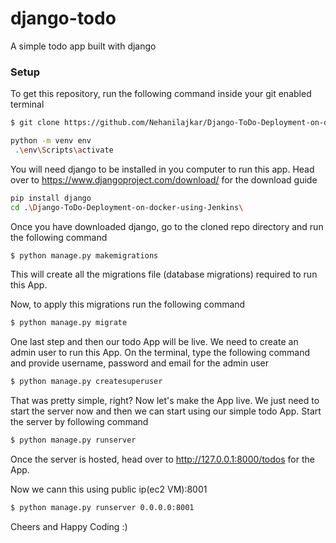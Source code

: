 # django-todo
A simple todo app built with django

### Setup
To get this repository, run the following command inside your git enabled terminal
```bash
$ git clone https://github.com/Nehanilajkar/Django-ToDo-Deployment-on-docker-using-Jenkins.git
```

```bash
python -m venv env
 .\env\Scripts\activate
```

 You will need django to be installed in you computer to run this app. Head over to https://www.djangoproject.com/download/ for the download guide
```bash
pip install django
cd .\Django-ToDo-Deployment-on-docker-using-Jenkins\
```

Once you have downloaded django, go to the cloned repo directory and run the following command

```bash
$ python manage.py makemigrations
```

This will create all the migrations file (database migrations) required to run this App.

Now, to apply this migrations run the following command
```bash
$ python manage.py migrate
```

One last step and then our todo App will be live. We need to create an admin user to run this App. On the terminal, type the following command and provide username, password and email for the admin user
```bash
$ python manage.py createsuperuser
```

That was pretty simple, right? Now let's make the App live. We just need to start the server now and then we can start using our simple todo App. Start the server by following command

```bash
$ python manage.py runserver 
```

Once the server is hosted, head over to http://127.0.0.1:8000/todos for the App.

Now we cann this using public ip(ec2 VM):8001
```bash
$ python manage.py runserver 0.0.0.0:8001 
```

Cheers and Happy Coding :)
